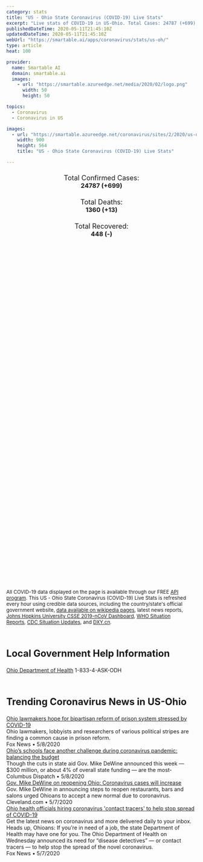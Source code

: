 ```yaml
---
category: stats
title: "US - Ohio State Coronavirus (COVID-19) Live Stats"
excerpt: "Live stats of COVID-19 in US-Ohio. Total Cases: 24787 (+699), Deaths: 1360 (+13), Recoveries: 448(-)."
publishedDateTime: 2020-05-11T21:45:10Z
updatedDateTime: 2020-05-11T21:45:10Z
webUrl: "https://smartable.ai/apps/coronavirus/stats/us-oh/"
type: article
heat: 100

provider:
  name: Smartable AI
  domain: smartable.ai
  images:
    - url: "https://smartable.azureedge.net/media/2020/02/logo.png"
      width: 50
      height: 50

topics:
  - Coronavirus
  - Coronavirus in US

images:
  - url: "https://smartable.azureedge.net/coronavirus/sites/2/2020/us-oh.jpg"
    width: 900
    height: 564
    title: "US - Ohio State Coronavirus (COVID-19) Live Stats"

---
```

<div class="total-stats" style="text-align: center;">
    <h3>
	    <div style="font-size: 18px; font-weight: 400;">Total Confirmed Cases:</div>
	    24787 (<span class='red'>+699</span>)
    </h3>
    <h3>
	    <div style="font-size: 18px; font-weight: 400;">Total Deaths:</div>
	    1360 (<span class='red'>+13</span>)
    </h3>
    <h3>
	    <div style="font-size: 18px; font-weight: 400;">Total Recovered:</div>
	    448 (-)
    </h3>
</div>

<script type="text/javascript" src="https://www.gstatic.com/charts/loader.js"></script>

<div id="time_series_chart" style="width: 100%; height: 400px;"></div>
<script type="text/javascript">
  google.charts.load('current', {'packages':['corechart']});
  google.charts.setOnLoadCallback(drawChart);
  function drawChart() {
    var data = google.visualization.arrayToDataTable([
      ['Date', 'Total Cases', 'Total Deaths', 'Total Recovered'],
      ['1/22/2020', 0, 0, 0],['1/23/2020', 0, 0, 0],['1/24/2020', 0, 0, 0],['1/25/2020', 0, 0, 0],['1/26/2020', 0, 0, 0],['1/27/2020', 0, 0, 0],['1/28/2020', 0, 0, 0],['1/29/2020', 0, 0, 0],['1/30/2020', 0, 0, 0],['1/31/2020', 0, 0, 0],['2/1/2020', 0, 0, 0],['2/2/2020', 0, 0, 0],['2/3/2020', 0, 0, 0],['2/4/2020', 0, 0, 0],['2/5/2020', 0, 0, 0],['2/6/2020', 0, 0, 0],['2/7/2020', 0, 0, 0],['2/8/2020', 0, 0, 0],['2/9/2020', 0, 0, 0],['2/10/2020', 0, 0, 0],['2/11/2020', 0, 0, 0],['2/12/2020', 0, 0, 0],['2/13/2020', 0, 0, 0],['2/14/2020', 0, 0, 0],['2/15/2020', 0, 0, 0],['2/16/2020', 0, 0, 0],['2/17/2020', 0, 0, 0],['2/18/2020', 0, 0, 0],['2/19/2020', 0, 0, 0],['2/20/2020', 0, 0, 0],['2/21/2020', 0, 0, 0],['2/22/2020', 0, 0, 0],['2/23/2020', 0, 0, 0],['2/24/2020', 0, 0, 0],['2/25/2020', 0, 0, 0],['2/26/2020', 0, 0, 0],['2/27/2020', 0, 0, 0],['2/28/2020', 0, 0, 0],['2/29/2020', 0, 0, 0],['3/1/2020', 0, 0, 0],['3/2/2020', 0, 0, 0],['3/3/2020', 0, 0, 0],['3/4/2020', 0, 0, 0],['3/5/2020', 0, 0, 0],['3/6/2020', 0, 0, 0],['3/7/2020', 0, 0, 0],['3/8/2020', 0, 0, 0],['3/9/2020', 0, 0, 0],['3/10/2020', 3, 0, 0],['3/11/2020', 4, 0, 0],['3/12/2020', 5, 0, 0],['3/13/2020', 18, 0, 0],['3/14/2020', 38, 0, 0],['3/15/2020', 37, 0, 0],['3/16/2020', 50, 0, 0],['3/17/2020', 67, 0, 0],['3/18/2020', 89, 0, 0],['3/19/2020', 120, 1, 0],['3/20/2020', 174, 3, 0],['3/21/2020', 248, 3, 0],['3/22/2020', 356, 3, 0],['3/23/2020', 443, 6, 0],['3/24/2020', 567, 8, 0],['3/25/2020', 704, 11, 0],['3/26/2020', 870, 15, 0],['3/27/2020', 1139, 19, 0],['3/28/2020', 1406, 25, 0],['3/29/2020', 1653, 29, 0],['3/30/2020', 1933, 40, 0],['3/31/2020', 2199, 55, 0],['4/1/2020', 2547, 65, 0],['4/2/2020', 2902, 81, 0],['4/3/2020', 3312, 91, 0],['4/4/2020', 3739, 102, 0],['4/5/2020', 4043, 119, 0],['4/6/2020', 4453, 142, 0],['4/7/2020', 4782, 167, 0],['4/8/2020', 5148, 193, 0],['4/9/2020', 5512, 213, 0],['4/10/2020', 5878, 231, 12],['4/11/2020', 6250, 247, 12],['4/12/2020', 6604, 253, 12],['4/13/2020', 6975, 274, 12],['4/14/2020', 7285, 324, 305],['4/15/2020', 7794, 362, 367],['4/16/2020', 8414, 391, 367],['4/17/2020', 9107, 418, 448],['4/18/2020', 10218, 451, 448],['4/19/2020', 11595, 471, 448],['4/20/2020', 12919, 509, 448],['4/21/2020', 13725, 557, 448],['4/22/2020', 14117, 610, 448],['4/23/2020', 14694, 656, 448],['4/24/2020', 15173, 693, 448],['4/25/2020', 15590, 712, 448],['4/26/2020', 15974, 732, 448],['4/27/2020', 16349, 759, 448],['4/28/2020', 16781, 804, 448],['4/29/2020', 17309, 940, 448],['4/30/2020', 18032, 981, 448],['5/1/2020', 18670, 996, 448],['5/2/2020', 19345, 1026, 448],['5/3/2020', 19920, 1042, 448],['5/4/2020', 20477, 1060, 448],['5/5/2020', 20972, 1136, 448],['5/6/2020', 21579, 1227, 448],['5/7/2020', 22134, 1276, 448],['5/8/2020', 23020, 1311, 448],['5/9/2020', 23701, 1338, 448],['5/10/2020', 24088, 1347, 448],['5/11/2020', 24787, 1360, 448],
    ]);
    var options = {
      curveType: 'none',
      chartArea: {'width': '80%', 'height': '80%'},
      legend: { position: 'top' },
      lineWidth: 5,
      colors: ['#f60109', '#444444', '#81B71F']
    };
    var chart = new google.visualization.LineChart(document.getElementById('time_series_chart'));
    chart.draw(data, options);
  }
</script>

<div id="geo_chart" style="width: 100%; height: 500px;"></div>
<script type="text/javascript">
  google.charts.load('current', {
    'packages':['geochart'],
    'mapsApiKey': 'AIzaSyDk1HhVhLaveyKrUhhHZ5YwzIpEcbdal6U'
  });
  google.charts.setOnLoadCallback(drawRegionsMap);
  function drawRegionsMap() {
    var data = google.visualization.arrayToDataTable([
      ['LATITUDE', 'LONGITUDE', 'DESCRIPTION', 'Total Cases', 'Total Deaths'],
      [40.8307, -84.0846, "Allen", 144, 29],[40.6584, -82.3144, "Ashland", 14, 0],[41.5364, -80.8597, "Ashtabula", 192, 18],[39.4016, -81.9549, "Athens", 6, 1],[40.5558, -84.0796, "Auglaize", 42, 3],[40.0105, -80.8814, "Belmont", 234, 7],[39.0293, -83.9267, "Brown", 17, 1],[39.4791, -84.462, "Butler", 452, 13],[40.555, -81.1992, "Carroll", 23, 1],[40.127, -83.9644, "Champaign", 18, 1],[39.9295, -83.6139, "Clark", 93, 3],[39.2123, -84.3001, "Clermont", 123, 3],[39.5523, -83.7856, "Clinton", 34, 0],[40.8871, -80.6749, "Columbiana", 325, 35],[40.2618, -81.848, "Coshocton", 19, 0],[40.7924, -82.8568, "Crawford", 72, 1],[41.4339, -81.6758, "Cuyahoga", 2795, 146],[40.1157, -84.4966, "Darke", 84, 14],[41.2944, -84.7648, "Defiance", 26, 1],[40.2219, -82.8802, "Delaware", 220, 4],[41.2883, -82.5995, "Erie", 80, 3],[39.6049, -82.8235, "Fairfield", 177, 3],[39.6079, -83.3953, "Fayette", 27, 0],[40.0251, -82.8637, "Franklin", 3777, 119],[41.7113, -83.9057, "Fulton", 31, 0],[38.9776, -82.3374, "Gallia", 6, 1],[41.4318, -81.3351, "Geauga", 189, 19],[39.731, -84.0624, "Greene", 59, 5],[39.1063, -84.3703, "Hamilton", 1757, 101],[40.8995, -83.7271, "Hancock", 39, 1],[39.2123, -83.6113, "Highland", 12, 1],[40.5628, -81.8011, "Holmes", 8, 1],[41.0796, -82.4066, "Huron", 38, 1],[40.2701, -80.6318, "Jefferson", 54, 2],[40.4784, -82.5485, "Knox", 20, 1],[41.6581, -81.4323, "Lake", 197, 8],[38.4375, -82.3818, "Lawrence", 25, 0],[39.95, -82.5985, "Licking", 162, 7],[40.516, -83.8875, "Logan", 23, 0],[41.2665, -82.304, "Lorain", 548, 44],[41.4906, -83.8747, "Lucas", 1757, 164],[39.733, -83.4765, "Madison", 83, 3],[40.9042, -80.9524, "Mahoning", 1119, 122],[40.4598, -83.0848, "Marion", 2387, 13],[41.0349, -82.0123, "Medina", 194, 17],[40.6915, -84.6502, "Mercer", 67, 1],[40.1504, -84.2438, "Miami", 268, 28],[39.8393, -84.4176, "Montgomery", 390, 12],[40.1376, -82.0119, "Muskingum", 25, 0],[41.5094, -82.9383, "Ottawa", 46, 2],[39.5705, -82.9471, "Pickaway", 1845, 23],[39.1256, -82.9836, "Pike", 5, 0],[41.3118, -81.345, "Portage", 276, 46],[39.8564, -84.7922, "Preble", 28, 2],[40.68, -82.5793, "Richland", 118, 2],[39.4647, -82.7456, "Ross", 51, 2],[41.4216, -83.221, "Sandusky", 49, 7],[41.2355, -82.8592, "Seneca", 14, 1],[40.2891, -84.1667, "Shelby", 31, 1],[40.8685, -81.2519, "Stark", 500, 67],[41.1386, -81.4344, "Summit", 892, 78],[41.3421, -80.5277, "Trumbull", 406, 36],[40.2761, -81.5949, "Tuscarawas", 211, 1],[40.3534, -83.2628, "Union", 28, 0],[40.7852, -84.4559, "Van Wert", 3, 0],[39.5022, -83.9984, "Warren", 206, 13],[39.4739, -81.468, "Washington", 114, 17],[40.9764, -81.9, "Wayne", 188, 42],[41.2846, -83.8438, "Wood", 224, 30],[40.9517, -83.1709, "Wyandot", 27, 2],[39.6063, -82.2046, "Perry", 14, 1],[40.5533, -82.8279, "Morrow", 84, 1],[40.1508, -81.5758, "Guernsey", 21, 0],[40.788, -83.643, "Hardin", 28, 0],[41.5026, -84.4183, "Williams", 44, 1],[39.7631, -81.1168, "Monroe", 10, 0],[38.8618, -82.8552, "Scioto", 15, 0],[40.9205, -84.0597, "Putnam", 76, 13],[41.019, -84.4775, "Paulding", 9, 0],[39.5489, -81.7944, "Morgan", 5, 0],[38.9984, -81.9686, "Meigs", 3, 0],[39.1172, -82.5375, "Jackson", 8, 0],[41.4387, -84.2554, "Henry", 8, 0],[39.7888, -81.5565, "Noble", 6, 0],[38.9463, -83.4094, "Adams", 6, 0],[39.4719, -82.7374, "Hocking", 20, 1],[40.3265, -80.8954, "Harrison", 6, 0],[39.2875595, -82.5185837, "Vinton", 11, 0],
    ]);
    var options = {
      backgroundColor: {fill:'transparent',stroke:'#FFF' ,strokeWidth:0 }, 
      displayMode: 'markers',
      region: 'US-OH', 
      resolution: 'metros',
      colorAxis: {colors: ['#F27D81', '#f60109']},
      sizeAxis: {minSize:3,  maxSize:12},
    };
    var chart = new google.visualization.GeoChart(document.getElementById('geo_chart'));
    chart.draw(data, options);
  };
</script>

<div id="geo_table"></div>
<script type="text/javascript">
  google.charts.load('current', {'packages':['table']});
  google.charts.setOnLoadCallback(drawTable);
  function drawTable() {
    var data = new google.visualization.DataTable();
    data.addColumn('string', 'Location');
    data.addColumn('number', 'Total Cases');
    data.addColumn('number', 'New Cases');
    data.addColumn('number', 'Active Cases');
    data.addColumn('number', 'Total Deaths');
    data.addColumn('number', 'New Deaths');
    data.addColumn('number', 'Total Recovered');
    data.addRows([
      [{v:"Allen", f:"Allen"}, 144, 0, 115, 29, 0, 0],[{v:"Ashland", f:"Ashland"}, 14, 0, 14, 0, 0, 0],[{v:"Ashtabula", f:"Ashtabula"}, 192, 0, 174, 18, 0, 0],[{v:"Athens", f:"Athens"}, 6, 0, 5, 1, 0, 0],[{v:"Auglaize", f:"Auglaize"}, 42, 0, 39, 3, 0, 0],[{v:"Belmont", f:"Belmont"}, 234, 0, 215, 7, 0, 12],[{v:"Brown", f:"Brown"}, 17, 0, 16, 1, 0, 0],[{v:"Butler", f:"Butler"}, 452, 0, 439, 13, 0, 0],[{v:"Carroll", f:"Carroll"}, 23, 0, 22, 1, 0, 0],[{v:"Champaign", f:"Champaign"}, 18, 0, 17, 1, 0, 0],[{v:"Clark", f:"Clark"}, 93, 0, 90, 3, 0, 0],[{v:"Clermont", f:"Clermont"}, 123, 0, 120, 3, 0, 0],[{v:"Clinton", f:"Clinton"}, 34, 0, 34, 0, 0, 0],[{v:"Columbiana", f:"Columbiana"}, 325, 0, 290, 35, 0, 0],[{v:"Coshocton", f:"Coshocton"}, 19, 0, 10, 0, 0, 9],[{v:"Crawford", f:"Crawford"}, 72, 0, 60, 1, 0, 11],[{v:"Cuyahoga", f:"Cuyahoga"}, 2795, 0, 2425, 146, 0, 224],[{v:"Darke", f:"Darke"}, 84, 0, 70, 14, 0, 0],[{v:"Defiance", f:"Defiance"}, 26, 0, 25, 1, 0, 0],[{v:"Delaware", f:"Delaware"}, 220, 0, 216, 4, 0, 0],[{v:"Erie", f:"Erie"}, 80, 0, 77, 3, 0, 0],[{v:"Fairfield", f:"Fairfield"}, 177, 0, 149, 3, 0, 25],[{v:"Fayette", f:"Fayette"}, 27, 0, 27, 0, 0, 0],[{v:"Franklin", f:"Franklin"}, 3777, 0, 3658, 119, 0, 0],[{v:"Fulton", f:"Fulton"}, 31, 0, 31, 0, 0, 0],[{v:"Gallia", f:"Gallia"}, 6, 0, 5, 1, 0, 0],[{v:"Geauga", f:"Geauga"}, 189, 0, 170, 19, 0, 0],[{v:"Greene", f:"Greene"}, 59, 0, 54, 5, 0, 0],[{v:"Hamilton", f:"Hamilton"}, 1757, 0, 1656, 101, 0, 0],[{v:"Hancock", f:"Hancock"}, 39, 0, 38, 1, 0, 0],[{v:"Highland", f:"Highland"}, 12, 0, 7, 1, 0, 4],[{v:"Holmes", f:"Holmes"}, 8, 0, 7, 1, 0, 0],[{v:"Huron", f:"Huron"}, 38, 0, 29, 1, 0, 8],[{v:"Jefferson", f:"Jefferson"}, 54, 0, 46, 2, 0, 6],[{v:"Knox", f:"Knox"}, 20, 0, 19, 1, 0, 0],[{v:"Lake", f:"Lake"}, 197, 0, 189, 8, 0, 0],[{v:"Lawrence", f:"Lawrence"}, 25, 0, 25, 0, 0, 0],[{v:"Licking", f:"Licking"}, 162, 0, 124, 7, 0, 31],[{v:"Logan", f:"Logan"}, 23, 0, 23, 0, 0, 0],[{v:"Lorain", f:"Lorain"}, 548, 0, 464, 44, 0, 40],[{v:"Lucas", f:"Lucas"}, 1757, 0, 1593, 164, 0, 0],[{v:"Madison", f:"Madison"}, 83, 0, 80, 3, 0, 0],[{v:"Mahoning", f:"Mahoning"}, 1119, 0, 997, 122, 0, 0],[{v:"Marion", f:"Marion"}, 2387, 0, 2374, 13, 0, 0],[{v:"Medina", f:"Medina"}, 194, 0, 177, 17, 0, 0],[{v:"Mercer", f:"Mercer"}, 67, 0, 62, 1, 0, 4],[{v:"Miami", f:"Miami"}, 268, 0, 240, 28, 0, 0],[{v:"Montgomery", f:"Montgomery"}, 390, 0, 378, 12, 0, 0],[{v:"Muskingum", f:"Muskingum"}, 25, 0, 25, 0, 0, 0],[{v:"Ottawa", f:"Ottawa"}, 46, 0, 44, 2, 0, 0],[{v:"Pickaway", f:"Pickaway"}, 1845, 0, 1804, 23, 0, 18],[{v:"Pike", f:"Pike"}, 5, 0, 5, 0, 0, 0],[{v:"Portage", f:"Portage"}, 276, 0, 230, 46, 0, 0],[{v:"Preble", f:"Preble"}, 28, 0, 26, 2, 0, 0],[{v:"Richland", f:"Richland"}, 118, 0, 102, 2, 0, 14],[{v:"Ross", f:"Ross"}, 51, 0, 49, 2, 0, 0],[{v:"Sandusky", f:"Sandusky"}, 49, 0, 42, 7, 0, 0],[{v:"Seneca", f:"Seneca"}, 14, 0, 8, 1, 0, 5],[{v:"Shelby", f:"Shelby"}, 31, 0, 18, 1, 0, 12],[{v:"Stark", f:"Stark"}, 500, 0, 433, 67, 0, 0],[{v:"Summit", f:"Summit"}, 892, 0, 814, 78, 0, 0],[{v:"Trumbull", f:"Trumbull"}, 406, 0, 370, 36, 0, 0],[{v:"Tuscarawas", f:"Tuscarawas"}, 211, 0, 193, 1, 0, 17],[{v:"Union", f:"Union"}, 28, 0, 28, 0, 0, 0],[{v:"Van Wert", f:"Van Wert"}, 3, 0, 1, 0, 0, 2],[{v:"Warren", f:"Warren"}, 206, 0, 193, 13, 0, 0],[{v:"Washington", f:"Washington"}, 114, 0, 97, 17, 0, 0],[{v:"Wayne", f:"Wayne"}, 188, 0, 146, 42, 0, 0],[{v:"Wood", f:"Wood"}, 224, 0, 194, 30, 0, 0],[{v:"Wyandot", f:"Wyandot"}, 27, 0, 25, 2, 0, 0],[{v:"Perry", f:"Perry"}, 14, 0, 10, 1, 0, 3],[{v:"Morrow", f:"Morrow"}, 84, 0, 83, 1, 0, 0],[{v:"Guernsey", f:"Guernsey"}, 21, 0, 21, 0, 0, 0],[{v:"Hardin", f:"Hardin"}, 28, 0, 28, 0, 0, 0],[{v:"Williams", f:"Williams"}, 44, 0, 43, 1, 0, 0],[{v:"Monroe", f:"Monroe"}, 10, 0, 10, 0, 0, 0],[{v:"Scioto", f:"Scioto"}, 15, 0, 15, 0, 0, 0],[{v:"Putnam", f:"Putnam"}, 76, 0, 63, 13, 0, 0],[{v:"Paulding", f:"Paulding"}, 9, 0, 9, 0, 0, 0],[{v:"Morgan", f:"Morgan"}, 5, 0, 5, 0, 0, 0],[{v:"Meigs", f:"Meigs"}, 3, 0, 3, 0, 0, 0],[{v:"Jackson", f:"Jackson"}, 8, 0, 8, 0, 0, 0],[{v:"Henry", f:"Henry"}, 8, 0, 8, 0, 0, 0],[{v:"Noble", f:"Noble"}, 6, 0, 6, 0, 0, 0],[{v:"Adams", f:"Adams"}, 6, 0, 3, 0, 0, 3],[{v:"Hocking", f:"Hocking"}, 20, 0, 19, 1, 0, 0],[{v:"Harrison", f:"Harrison"}, 6, 0, 6, 0, 0, 0],[{v:"Vinton", f:"Vinton"}, 11, 0, 11, 0, 0, 0],
    ]);
    data.setProperty(0, 0, 'style', 'min-width:100px');
    var table = new google.visualization.Table(document.getElementById('geo_table'));
    table.draw(data, {allowHtml: true, sortColumn: 2, sortAscending: false, width: '660px', height: '100%'});
  }
</script>

<span style="font-size: 13px">All COVID-19 data displayed on the page is available through our FREE <a href="https://developer.smartable.ai">API program</a>. This US - Ohio State Coronavirus (COVID-19) Live Stats is refreshed every hour using credible data sources, including the country/state's official government website, <a href="https://en.wikipedia.org/wiki/2019%E2%80%9320_coronavirus_pandemic" target="_blank">data available on wikipedia pages</a>, latest news reports, <a href="https://systems.jhu.edu/research/public-health/ncov/" target="_blank">Johns Hopkins University CSSE 2019-nCoV Dashboard</a>, <a href="https://www.who.int/emergencies/diseases/novel-coronavirus-2019/situation-reports" target="_blank">WHO Situation Reports</a>, <a href="https://www.cdc.gov/coronavirus/2019-ncov/index.html" target="_blank">CDC Situation Updates</a>, and <a href="https://ncov.dxy.cn/ncovh5/view/pneumonia" target="_blank">DXY.cn</a>.</span>

<h2 id="news" class="center" style="margin-top: 60px; font-size: 25px;">Local Government Help Information</h2>
<div class="info center">
<a href="https://odh.ohio.gov/wps/portal/gov/odh/media-center/ODH-News-Releases/COVID-19-ODH-Call-center" target="_blank">Ohio Department of Health</a> 1-833-4-ASK-ODH
</div>
<h2 id="news" class="center" style="margin-top: 60px; font-size: 25px;">Trending Coronavirus News in US-Ohio</h2>
<div class="row">
<div class="col-md-6 col-sm-12">
  <div class="content-card">
	<a href="https://www.foxnews.com/politics/ohio-prison-reform-system-covid-19"><div class="card-image" style="background-image: url(https://a57.foxnews.com/static.foxnews.com/foxnews.com/content/uploads/2020/05/640/320/Rep.-Diane-Grendell-.jpg?ve=1&tl=1)"></div></a>
	<div class="content">
		<div class="card-title"><a href="https://www.foxnews.com/politics/ohio-prison-reform-system-covid-19">Ohio lawmakers hope for bipartisan reform of prison system stressed by COVID-19</a></div>
		<div class="card-excerpt">Ohio lawmakers, lobbyists and researchers of various political stripes are finding a common cause in prison reform.</div>
		<div class="card-meta">
			<span class="card-provider">Fox News</span> • <span class="card-date">5/8/2020</span>
		</div>
	</div>
  </div>
</div>
<div class="col-md-6 col-sm-12">
  <div class="content-card">
	<a href="https://www.dispatch.com/news/20200508/ohiorsquos-schools-face-another-challenge-during-coronavirus-pandemic-balancing-budget"><div class="card-image" style="background-image: url(https://www.dispatch.com/apps/pbcsi.dll/bilde?Site=OH&Date=20200508&Category=NEWS&ArtNo=200508866&Ref=AR)"></div></a>
	<div class="content">
		<div class="card-title"><a href="https://www.dispatch.com/news/20200508/ohiorsquos-schools-face-another-challenge-during-coronavirus-pandemic-balancing-budget">Ohio’s schools face another challenge during coronavirus pandemic: balancing the budget</a></div>
		<div class="card-excerpt">Though the cuts in state aid Gov. Mike DeWine announced this week — $300 million, or about 4% of overall state funding — are the most-</div>
		<div class="card-meta">
			<span class="card-provider">Columbus Dispatch</span> • <span class="card-date">5/8/2020</span>
		</div>
	</div>
  </div>
</div>
<div class="col-md-6 col-sm-12">
  <div class="content-card">
	<a href="https://www.cleveland.com/metro/2020/05/gov-mike-dewine-on-reopening-ohio-coronavirus-cases-will-increase.html"><div class="card-image" style="background-image: url(https://arc-anglerfish-arc2-prod-advancelocal.s3.amazonaws.com/public/P4R7CCUJ5JD2PIZNMLCNTLL74M.jpg)"></div></a>
	<div class="content">
		<div class="card-title"><a href="https://www.cleveland.com/metro/2020/05/gov-mike-dewine-on-reopening-ohio-coronavirus-cases-will-increase.html">Gov. Mike DeWine on reopening Ohio: Coronavirus cases will increase</a></div>
		<div class="card-excerpt">Gov. Mike DeWine in announcing steps to reopen restaurants, bars and salons urged Ohioans to accept a new normal due to coronavirus.</div>
		<div class="card-meta">
			<span class="card-provider">Cleveland.com</span> • <span class="card-date">5/7/2020</span>
		</div>
	</div>
  </div>
</div>
<div class="col-md-6 col-sm-12">
  <div class="content-card">
	<a href="https://www.foxnews.com/health/ohio-health-officials-hiring-coronavirus-contact-tracers-stop-spread-covid-19"><div class="card-image" style="background-image: url(https://a57.foxnews.com/static.foxnews.com/foxnews.com/content/uploads/2020/05/640/320/iStock-1179336021.jpg?ve=1&tl=1)"></div></a>
	<div class="content">
		<div class="card-title"><a href="https://www.foxnews.com/health/ohio-health-officials-hiring-coronavirus-contact-tracers-stop-spread-covid-19">Ohio health officials hiring coronavirus 'contact tracers' to help stop spread of COVID-19</a></div>
		<div class="card-excerpt">Get the latest news on coronavirus and more delivered daily to your inbox.  Heads up, Ohioans: If you’re in need of a job, the state Department of Health may have one for you. The Ohio Department of Health on Wednesday announced its need for “disease detectives” — or contact tracers — to help stop the spread of the novel coronavirus.</div>
		<div class="card-meta">
			<span class="card-provider">Fox News</span> • <span class="card-date">5/7/2020</span>
		</div>
	</div>
  </div>
</div>

</div>

